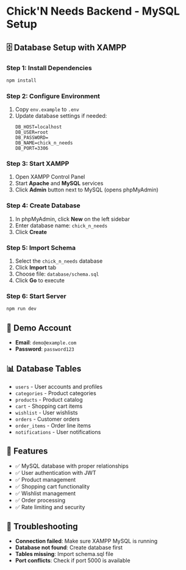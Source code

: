 # Chick'N Needs Backend - MySQL Setup

## 🗄️ **Database Setup with XAMPP**

### **Step 1: Install Dependencies**
```bash
npm install
```

### **Step 2: Configure Environment**
1. Copy `env.example` to `.env`
2. Update database settings if needed:
   ```env
   DB_HOST=localhost
   DB_USER=root
   DB_PASSWORD=
   DB_NAME=chick_n_needs
   DB_PORT=3306
   ```

### **Step 3: Start XAMPP**
1. Open XAMPP Control Panel
2. Start **Apache** and **MySQL** services
3. Click **Admin** button next to MySQL (opens phpMyAdmin)

### **Step 4: Create Database**
1. In phpMyAdmin, click **New** on the left sidebar
2. Enter database name: `chick_n_needs`
3. Click **Create**

### **Step 5: Import Schema**
1. Select the `chick_n_needs` database
2. Click **Import** tab
3. Choose file: `database/schema.sql`
4. Click **Go** to execute

### **Step 6: Start Server**
```bash
npm run dev
```

## 🔐 **Demo Account**
- **Email**: `demo@example.com`
- **Password**: `password123`

## 📊 **Database Tables**
- `users` - User accounts and profiles
- `categories` - Product categories
- `products` - Product catalog
- `cart` - Shopping cart items
- `wishlist` - User wishlists
- `orders` - Customer orders
- `order_items` - Order line items
- `notifications` - User notifications

## 🚀 **Features**
- ✅ MySQL database with proper relationships
- ✅ User authentication with JWT
- ✅ Product management
- ✅ Shopping cart functionality
- ✅ Wishlist management
- ✅ Order processing
- ✅ Rate limiting and security

## 🔧 **Troubleshooting**
- **Connection failed**: Make sure XAMPP MySQL is running
- **Database not found**: Create database first
- **Tables missing**: Import schema.sql file
- **Port conflicts**: Check if port 5000 is available
